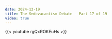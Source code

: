 ```yaml
---
date: 2024-12-19
title: The Sedevacantism Debate - Part 17 of 19
video: true
---
```



{{< youtube rgQxROKEuHs >}}
